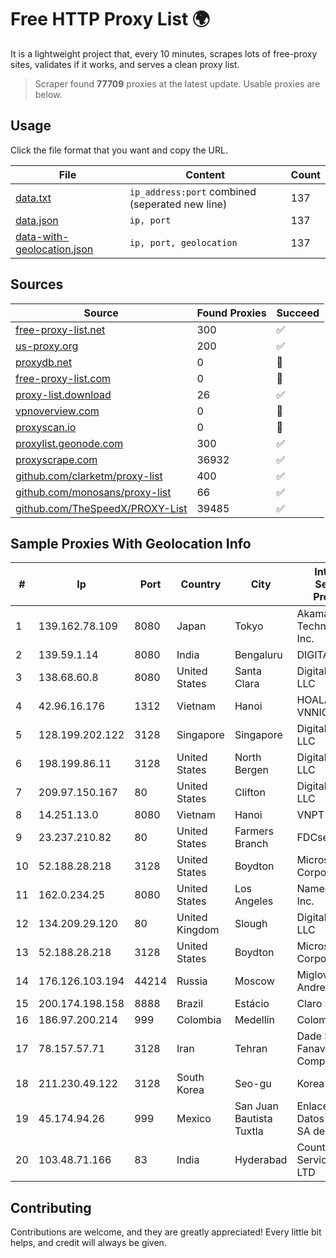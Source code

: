 
# Free HTTP Proxy List 🌍

It is a lightweight project that, every 10 minutes, scrapes lots of free-proxy sites, validates if it works, and serves a clean proxy list.


> Scraper found **77709** proxies at the latest update. Usable proxies are below.

## Usage

Click the file format that you want and copy the URL.


|File|Content|Count|
|----|-------|-----|
|[data.txt](https://raw.githubusercontent.com/themiralay/Proxy-List-World/master/data.txt)|`ip_address:port` combined (seperated new line)|137|
|[data.json](https://raw.githubusercontent.com/themiralay/Proxy-List-World/master/data.json)|`ip, port`|137|
|[data-with-geolocation.json](https://raw.githubusercontent.com/themiralay/Proxy-List-World/master/data-with-geolocation.json)|`ip, port, geolocation`|137|

## Sources

|Source|Found Proxies|Succeed|
|------|-------------|-------|
|[free-proxy-list.net](https://free-proxy-list.net)|300|✅|
|[us-proxy.org](https://www.us-proxy.org)|200|✅|
|[proxydb.net](http://proxydb.net)|0|🚫|
|[free-proxy-list.com](https://free-proxy-list.com/?page=&port=&type%5B%5D=http&type%5B%5D=https&up_time=0&search=Search)|0|🚫|
|[proxy-list.download](https://www.proxy-list.download/HTTP)|26|✅|
|[vpnoverview.com](https://vpnoverview.com/privacy/anonymous-browsing/free-proxy-servers)|0|🚫|
|[proxyscan.io](https://www.proxyscan.io)|0|🚫|
|[proxylist.geonode.com](https://proxylist.geonode.com/api/proxy-list?limit=300&page=1&sort_by=lastChecked&sort_type=desc&protocols=http,https)|300|✅|
|[proxyscrape.com](https://api.proxyscrape.com/v2/?request=displayproxies&protocol=http&timeout=10000&country=all&ssl=all&anonymity=all)|36932|✅|
|[github.com/clarketm/proxy-list](https://raw.githubusercontent.com/clarketm/proxy-list/master/proxy-list-raw.txt)|400|✅|
|[github.com/monosans/proxy-list](https://raw.githubusercontent.com/monosans/proxy-list/main/proxies/http.txt)|66|✅|
|[github.com/TheSpeedX/PROXY-List](https://raw.githubusercontent.com/TheSpeedX/PROXY-List/master/http.txt)|39485|✅|


## Sample Proxies With Geolocation Info

|#|Ip|Port|Country|City|Internet Service Provider|
|-|--|----|-------|----|-------------------------|
|1|139.162.78.109|8080|Japan|Tokyo|Akamai Technologies, Inc.|
|2|139.59.1.14|8080|India|Bengaluru|DIGITALOCEAN|
|3|138.68.60.8|8080|United States|Santa Clara|DigitalOcean, LLC|
|4|42.96.16.176|1312|Vietnam|Hanoi|HOALAC-VNNIC|
|5|128.199.202.122|3128|Singapore|Singapore|DigitalOcean, LLC|
|6|198.199.86.11|3128|United States|North Bergen|DigitalOcean, LLC|
|7|209.97.150.167|80|United States|Clifton|DigitalOcean, LLC|
|8|14.251.13.0|8080|Vietnam|Hanoi|VNPT|
|9|23.237.210.82|80|United States|Farmers Branch|FDCservers.net|
|10|52.188.28.218|3128|United States|Boydton|Microsoft Corporation|
|11|162.0.234.25|8080|United States|Los Angeles|Namecheap, Inc.|
|12|134.209.29.120|80|United Kingdom|Slough|DigitalOcean, LLC|
|13|52.188.28.218|3128|United States|Boydton|Microsoft Corporation|
|14|176.126.103.194|44214|Russia|Moscow|Miglovets Egor Andreevich|
|15|200.174.198.158|8888|Brazil|Estácio|Claro S.A.|
|16|186.97.200.214|999|Colombia|Medellín|Colombia Móvil|
|17|78.157.57.71|3128|Iran|Tehran|Dade Samane Fanava Company|
|18|211.230.49.122|3128|South Korea|Seo-gu|Korea Telecom|
|19|45.174.94.26|999|Mexico|San Juan Bautista Tuxtla|Enlace de Datos y Redes SA de CV|
|20|103.48.71.166|83|India|Hyderabad|Country Online Services PVT LTD|



## Contributing

Contributions are welcome, and they are greatly appreciated! Every
little bit helps, and credit will always be given.

